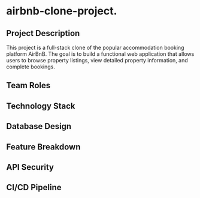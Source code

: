 # airbnb-clone-project.

## Project Description

This project is a full-stack clone of the popular accommodation booking platform AirBnB. The goal is to build a functional web application that allows users to browse property listings, view detailed property information, and complete bookings.


## Team Roles

## Technology Stack

## Database Design

## Feature Breakdown

## API Security

## CI/CD Pipeline

